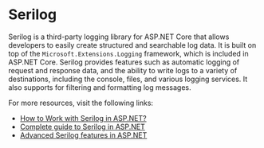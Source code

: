 # Serilog

Serilog is a third-party logging library for ASP.NET Core that allows developers to easily create structured and searchable log data. It is built on top of the `Microsoft.Extensions.Logging` framework, which is included in ASP.NET Core. Serilog provides features such as automatic logging of request and response data, and the ability to write logs to a variety of destinations, including the console, files, and various logging services. It also supports for filtering and formatting log messages.

For more resources, visit the following links:

- [How to Work with Serilog in ASP.NET?](https://www.codeguru.com/dotnet/serilog-c-sharp/)
- [Complete guide to Serilog in ASP.NET](https://github.com/serilog/serilog-aspnetcore)
- [Advanced Serilog features in ASP.NET](https://www.infoworld.com/article/3624022/how-to-use-advanced-serilog-features-in-aspnet-core-mvc.html)